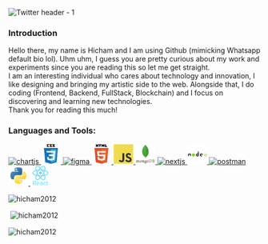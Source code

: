 

<!-- ![minyatur](https://user-images.githubusercontent.com/99765449/221963965-4b03cc8b-f231-4635-91e0-79c21f29be5f.jpg) -->
<!-- ![Home](https://user-images.githubusercontent.com/99765449/221964458-3c29f6f2-2502-4bc0-b571-d840bf8c2143.png) -->
![Twitter header - 1](https://user-images.githubusercontent.com/99765449/221965499-efed4b67-0a33-446d-834f-607ac6e876de.png)
<h3>Introduction</h3>
<p>Hello there, my name is Hicham and I am using Github (mimicking Whatsapp default bio lol). Uhm uhm, I guess you are pretty curious about my work and experiments since you are reading this so let me get straight. <br /> I am an interesting individual who cares about technology and innovation, I like designing and bringing my artistic side to the web. Alongside that, I do coding (Frontend, Backend, FullStack, Blockchain) and I focus on discovering and learning new technologies.<br /> Thank you for reading this much!</p>


<h3 align="left">Languages and Tools:</h3>
<p align="left"> <a href="https://www.chartjs.org" target="_blank" rel="noreferrer"> <img src="https://www.chartjs.org/media/logo-title.svg" alt="chartjs" width="40" height="40"/> </a> <a href="https://www.w3schools.com/css/" target="_blank" rel="noreferrer"> <img src="https://raw.githubusercontent.com/devicons/devicon/master/icons/css3/css3-original-wordmark.svg" alt="css3" width="40" height="40"/> </a> <a href="https://www.figma.com/" target="_blank" rel="noreferrer"> <img src="https://www.vectorlogo.zone/logos/figma/figma-icon.svg" alt="figma" width="40" height="40"/> </a> <a href="https://www.w3.org/html/" target="_blank" rel="noreferrer"> <img src="https://raw.githubusercontent.com/devicons/devicon/master/icons/html5/html5-original-wordmark.svg" alt="html5" width="40" height="40"/> </a> <a href="https://developer.mozilla.org/en-US/docs/Web/JavaScript" target="_blank" rel="noreferrer"> <img src="https://raw.githubusercontent.com/devicons/devicon/master/icons/javascript/javascript-original.svg" alt="javascript" width="40" height="40"/> </a> <a href="https://www.mongodb.com/" target="_blank" rel="noreferrer"> <img src="https://raw.githubusercontent.com/devicons/devicon/master/icons/mongodb/mongodb-original-wordmark.svg" alt="mongodb" width="40" height="40"/> </a> <a href="https://nextjs.org/" target="_blank" rel="noreferrer"> <img src="https://cdn.worldvectorlogo.com/logos/nextjs-2.svg" alt="nextjs" width="40" height="40"/> </a> <a href="https://nodejs.org" target="_blank" rel="noreferrer"> <img src="https://raw.githubusercontent.com/devicons/devicon/master/icons/nodejs/nodejs-original-wordmark.svg" alt="nodejs" width="40" height="40"/> </a> <a href="https://postman.com" target="_blank" rel="noreferrer"> <img src="https://www.vectorlogo.zone/logos/getpostman/getpostman-icon.svg" alt="postman" width="40" height="40"/> </a> <a href="https://www.python.org" target="_blank" rel="noreferrer"> <img src="https://raw.githubusercontent.com/devicons/devicon/master/icons/python/python-original.svg" alt="python" width="40" height="40"/> </a> <a href="https://reactjs.org/" target="_blank" rel="noreferrer"> <img src="https://raw.githubusercontent.com/devicons/devicon/master/icons/react/react-original-wordmark.svg" alt="react" width="40" height="40"/> </a> </p>

<p><img align="center" src="https://github-readme-stats.vercel.app/api/top-langs?username=hicham2012&show_icons=true&locale=en&layout=compact" alt="hicham2012" /></p>

<p>&nbsp;<img align="center" src="https://github-readme-stats.vercel.app/api?username=hicham2012&show_icons=true&locale=en" alt="hicham2012" /></p>

<p><img align="center" src="https://github-readme-streak-stats.herokuapp.com/?user=hicham2012&" alt="hicham2012" /></p>
